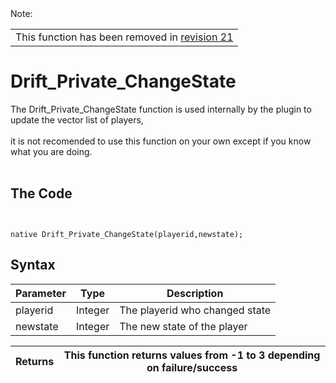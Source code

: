 <div>
<div>Note:</div>
<table cellpadding='6' cellspacing='0' border='0' width='100%'>
<tr>
<td>
<div>This function has been removed in <a href='https://code.google.com/p/sa-mp-drift/source/detail?r=21'>revision 21</a></div>

</td>
</tr>
</table>
<h1>Drift_Private_ChangeState</h1>

The Drift_Private_ChangeState function is used internally by the plugin to update the vector list of players,<br>
<br>
it is not recomended to use this function on your own except if you know what you are doing.<br>
<br>
<h2>The Code</h2>
<pre><code><br>
native Drift_Private_ChangeState(playerid,newstate);</code></pre>

<h2>Syntax</h2>
<table><thead><th>Parameter</th><th>Type</th><th>Description</th></thead><tbody>
<tr><td>playerid </td><td>Integer</td><td>The playerid who changed state</td></tr>
<tr><td>newstate </td><td>Integer</td><td>The new state of the player</td></tr></tbody></table>

<table><thead><th>Returns</th><th>This function returns values from -1 to 3 depending on failure/success</th></thead><tbody>